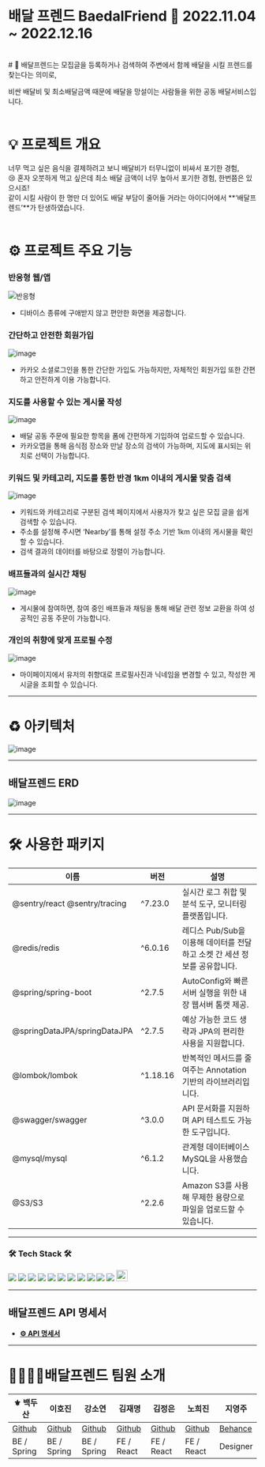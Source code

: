 # <h1>배달 프렌드 BaedalFriend 📆 2022.11.04 ~ 2022.12.16</h1>


<br/>
# 👫 배달프렌드는
모집글을 등록하거나 검색하여 주변에서 함께 배달을 시킬 프렌드를 찾는다는 의미로,  

비싼 배달비 및 최소배달금액 때문에 배달을 망설이는 사람들을 위한 공동 배달서비스입니다.  
<br/>

# 💡 프로젝트 개요

너무 먹고 싶은 음식을 결제하려고 보니 배달비가 터무니없이 비싸서 포기한 경험,  
😢 혼자 오붓하게 먹고 싶은데 최소 배달 금액이 너무 높아서 포기한 경험, 한번쯤은 있으시죠!  
같이 시킬 사람이 한 명만 더 있어도 배달 부담이 줄어들 거라는 아이디어에서 **‘배달프렌드’**가 탄생하였습니다.  
<br/>

# ⚙️ 프로젝트 주요 기능

### 반응형 웹/앱  
![반응형](https://user-images.githubusercontent.com/85330584/207781840-153a83a5-9875-4a7e-910b-046d8b591bbb.gif)  
- 디바이스 종류에 구애받지 않고 편안한 화면을 제공합니다.

### 간단하고 안전한 회원가입  
![image](https://user-images.githubusercontent.com/85330584/207784223-c2a8107d-70ea-4662-b746-31f9d451dc7c.png)  
- 카카오 소셜로그인을 통한 간단한 가입도 가능하지만, 자체적인 회원가입 또한 간편하고 안전하게 이용 가능합니다.

### 지도를 사용할 수 있는 게시물 작성  
![image](https://user-images.githubusercontent.com/85330584/207784412-325ca93b-1a8d-4084-abe6-e30c8800d8a8.png)  
- 배달 공동 주문에 필요한 항목을 폼에 간편하게 기입하여 업로드할 수 있습니다.  
- 카카오맵을 통해 음식점 장소와 만날 장소의 검색이 가능하며, 지도에 표시되는 위치로 선택이 가능합니다.

### 키워드 및 카테고리, 지도를 통한 반경 1km 이내의 게시물 맞춤 검색  
![image](https://user-images.githubusercontent.com/85330584/207784574-b9ada521-8c81-4dcf-af75-ff56ba75d4df.png)  
- 키워드와 카테고리로 구분된 검색 페이지에서 사용자가 찾고 싶은 모집 글을 쉽게 검색할 수 있습니다.  
- 주소를 설정해 주시면 ‘Nearby’를 통해 설정 주소 기반 1km 이내의 게시물을 확인할 수 있습니다.  
- 검색 결과의 데이터를 바탕으로 정렬이 가능합니다.

### 배프들과의 실시간 채팅  
![image](https://user-images.githubusercontent.com/85330584/207784671-adc6709f-339d-41ef-9a26-d587a2d4a890.png)  
- 게시물에 참여하면, 참여 중인 배프들과 채팅을 통해 배달 관련 정보 교환을 하여 성공적인 공동 주문이 가능합니다.

### 개인의 취향에 맞게 프로필 수정  
![image](https://user-images.githubusercontent.com/85330584/207784821-ba5c128e-065e-4895-8111-8a1ce01e3f0e.png)  
- 마이페이지에서 유저의 취향대로 프로필사진과 닉네임을 변경할 수 있고, 작성한 게시글을 조회할 수 있습니다.

---

# ♻️ 아키텍처
![image](https://github.com/user-attachments/assets/d67b51b0-1a83-42c7-8ccd-8ee95a459735)

---

## 배달프렌드 ERD 


![image](https://github.com/user-attachments/assets/e5aba761-9f22-4f15-90ff-ff08457f0304)



---

# 🛠 사용한 패키지
| 이름                          | 버전     | 설명                                                                                  |
|-------------------------------|----------|---------------------------------------------------------------------------------------|
| @sentry/react @sentry/tracing | ^7.23.0  | 실시간 로그 취합 및 분석 도구, 모니터링 플랫폼입니다.                                  |
| @redis/redis                  | ^6.0.16  | 레디스 Pub/Sub을 이용해 데이터를 전달하고 소켓 간 세션 정보를 공유합니다.              |
| @spring/spring-boot           | ^2.7.5   | AutoConfig와 빠른 서버 실행을 위한 내장 웹서버 톰캣 제공.                             |
| @springDataJPA/springDataJPA  | ^2.7.5   | 예상 가능한 코드 생략과 JPA의 편리한 사용을 지원합니다.                                |
| @lombok/lombok                | ^1.18.16 | 반복적인 메서드를 줄여주는 Annotation 기반의 라이브러리입니다.                        |
| @swagger/swagger              | ^3.0.0   | API 문서화를 지원하며 API 테스트도 가능한 도구입니다.                                  |
| @mysql/mysql                  | ^6.1.2   | 관계형 데이터베이스 MySQL을 사용했습니다.                                             |
| @S3/S3                        | ^2.2.6   | Amazon S3를 사용해 무제한 용량으로 파일을 업로드할 수 있습니다.                        |

---
<h3><b>🛠 Tech Stack 🛠</b></h3>
<p>
<img src="https://img.shields.io/badge/Spring-6DB33F?style=for-the-badge&logo=github&logoColor=white">
<img src="https://img.shields.io/badge/github-181717?style=for-the-badge&logo=github&logoColor=white">
<img src="https://img.shields.io/badge/linux-FCC624?style=for-the-badge&logo=linux&logoColor=black">
  <img src="https://img.shields.io/badge/Jpa-232F3E?style=for-the-badge&logo=aws&logoColor=white">
   <img src="https://img.shields.io/badge/MySql-232F3E?style=for-the-badge&logo=aws&logoColor=white">
   <img src="https://img.shields.io/badge/Websocket-232F3E?style=for-the-badge&logo=aws&logoColor=white">
   <img src="https://img.shields.io/badge/Oath2-232F3E?style=for-the-badge&logo=aws&logoColor=white">
   <img src="https://img.shields.io/badge/Jwt-232F3E?style=for-the-badge&logo=aws&logoColor=white">
   <img src="https://img.shields.io/badge/KakaoLogin-232F3E?style=for-the-badge&logo=aws&logoColor=white">

  
  
<img src="https://img.shields.io/badge/aws-232F3E?style=for-the-badge&logo=aws&logoColor=white">

<img src="https://img.shields.io/badge/Redis-DC382D?style=for-the-badge&logo=redis&logoColor=white"/>
<img src="https://img.shields.io/badge/Sentry-362D59?style=flat&logo=Sentry&logoColor=white" height="23"/>


---

## 배달프렌드 API 명세서 


- **[⚙ API 명세서](https://github.com/BedalFriend/BaedalFriend-BE/wiki/API-%EB%AA%85%EC%84%B8%EC%84%9C)**  

---

# 👨‍👨‍👧‍👧배달프렌드 팀원 소개

| ⚜ 백두산         | 이호진             | 강소연             | 김재명           | 김정은         | 노희진          | 지영주          |
|------------------|--------------------|--------------------|------------------|----------------|-----------------|-----------------|
| [Github](https://github.com/BaekDoosan-maker) | [Github](https://github.com/kaifazhe99) | [Github](https://github.com/ssoyeon59) | [Github](https://github.com/JMKiim) | [Github](https://github.com/mingki831) | [Github](https://github.com/rohheejin) | [Behance](https://www.behance.net/yjj91179bea) |
| BE / Spring      | BE / Spring        | BE / Spring        | FE / React       | FE / React     | FE / React      | Designer        |

